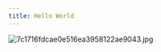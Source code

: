 ```yaml
---
title: Hello World
---
```


![7c1716fdcae0e516ea3958122ae9043.jpg](https://i.loli.net/2020/06/23/IbuNhVw8mQZXvLK.jpg)